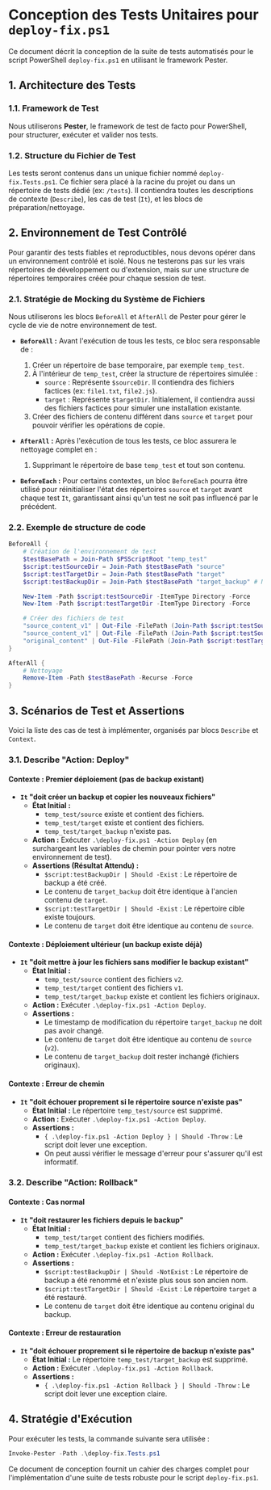 # Conception des Tests Unitaires pour `deploy-fix.ps1`

Ce document décrit la conception de la suite de tests automatisés pour le script PowerShell `deploy-fix.ps1` en utilisant le framework Pester.

## 1. Architecture des Tests

### 1.1. Framework de Test

Nous utiliserons **Pester**, le framework de test de facto pour PowerShell, pour structurer, exécuter et valider nos tests.

### 1.2. Structure du Fichier de Test

Les tests seront contenus dans un unique fichier nommé `deploy-fix.Tests.ps1`. Ce fichier sera placé à la racine du projet ou dans un répertoire de tests dédié (ex: `/tests`). Il contiendra toutes les descriptions de contexte (`Describe`), les cas de test (`It`), et les blocs de préparation/nettoyage.

## 2. Environnement de Test Contrôlé

Pour garantir des tests fiables et reproductibles, nous devons opérer dans un environnement contrôlé et isolé. Nous ne testerons pas sur les vrais répertoires de développement ou d'extension, mais sur une structure de répertoires temporaires créée pour chaque session de test.

### 2.1. Stratégie de Mocking du Système de Fichiers

Nous utiliserons les blocs `BeforeAll` et `AfterAll` de Pester pour gérer le cycle de vie de notre environnement de test.

*   **`BeforeAll` :** Avant l'exécution de tous les tests, ce bloc sera responsable de :
    1.  Créer un répertoire de base temporaire, par exemple `temp_test`.
    2.  À l'intérieur de `temp_test`, créer la structure de répertoires simulée :
        *   `source` : Représente `$sourceDir`. Il contiendra des fichiers factices (ex: `file1.txt`, `file2.js`).
        *   `target` : Représente `$targetDir`. Initialement, il contiendra aussi des fichiers factices pour simuler une installation existante.
    3.  Créer des fichiers de contenu différent dans `source` et `target` pour pouvoir vérifier les opérations de copie.

*   **`AfterAll` :** Après l'exécution de tous les tests, ce bloc assurera le nettoyage complet en :
    1.  Supprimant le répertoire de base `temp_test` et tout son contenu.

*   **`BeforeEach` :** Pour certains contextes, un bloc `BeforeEach` pourra être utilisé pour réinitialiser l'état des répertoires `source` et `target` avant chaque test `It`, garantissant ainsi qu'un test ne soit pas influencé par le précédent.

### 2.2. Exemple de structure de code

```powershell
BeforeAll {
    # Création de l'environnement de test
    $testBasePath = Join-Path $PSScriptRoot "temp_test"
    $script:testSourceDir = Join-Path $testBasePath "source"
    $script:testTargetDir = Join-Path $testBasePath "target"
    $script:testBackupDir = Join-Path $testBasePath "target_backup" # Nom simulé pour le backup

    New-Item -Path $script:testSourceDir -ItemType Directory -Force
    New-Item -Path $script:testTargetDir -ItemType Directory -Force

    # Créer des fichiers de test
    "source_content_v1" | Out-File -FilePath (Join-Path $script:testSourceDir "file1.txt")
    "source_content_v1" | Out-File -FilePath (Join-Path $script:testSourceDir "file2.js")
    "original_content" | Out-File -FilePath (Join-Path $script:testTargetDir "file1.txt")
}

AfterAll {
    # Nettoyage
    Remove-Item -Path $testBasePath -Recurse -Force
}
```

## 3. Scénarios de Test et Assertions

Voici la liste des cas de test à implémenter, organisés par blocs `Describe` et `Context`.

### 3.1. Describe "Action: Deploy"

#### Contexte : Premier déploiement (pas de backup existant)

*   **`It` "doit créer un backup et copier les nouveaux fichiers"**
    *   **État Initial :**
        *   `temp_test/source` existe et contient des fichiers.
        *   `temp_test/target` existe et contient des fichiers.
        *   `temp_test/target_backup` n'existe pas.
    *   **Action :** Exécuter `.\deploy-fix.ps1 -Action Deploy` (en surchargeant les variables de chemin pour pointer vers notre environnement de test).
    *   **Assertions (Résultat Attendu) :**
        *   `$script:testBackupDir | Should -Exist` : Le répertoire de backup a été créé.
        *   Le contenu de `target_backup` doit être identique à l'ancien contenu de `target`.
        *   `$script:testTargetDir | Should -Exist` : Le répertoire cible existe toujours.
        *   Le contenu de `target` doit être identique au contenu de `source`.

#### Contexte : Déploiement ultérieur (un backup existe déjà)

*   **`It` "doit mettre à jour les fichiers sans modifier le backup existant"**
    *   **État Initial :**
        *   `temp_test/source` contient des fichiers `v2`.
        *   `temp_test/target` contient des fichiers `v1`.
        *   `temp_test/target_backup` existe et contient les fichiers originaux.
    *   **Action :** Exécuter `.\deploy-fix.ps1 -Action Deploy`.
    *   **Assertions :**
        *   Le timestamp de modification du répertoire `target_backup` ne doit pas avoir changé.
        *   Le contenu de `target` doit être identique au contenu de `source` (`v2`).
        *   Le contenu de `target_backup` doit rester inchangé (fichiers originaux).

#### Contexte : Erreur de chemin

*   **`It` "doit échouer proprement si le répertoire source n'existe pas"**
    *   **État Initial :** Le répertoire `temp_test/source` est supprimé.
    *   **Action :** Exécuter `.\deploy-fix.ps1 -Action Deploy`.
    *   **Assertions :**
        *   `{ .\deploy-fix.ps1 -Action Deploy } | Should -Throw` : Le script doit lever une exception.
        *   On peut aussi vérifier le message d'erreur pour s'assurer qu'il est informatif.

### 3.2. Describe "Action: Rollback"

#### Contexte : Cas normal

*   **`It` "doit restaurer les fichiers depuis le backup"**
    *   **État Initial :**
        *   `temp_test/target` contient des fichiers modifiés.
        *   `temp_test/target_backup` existe et contient les fichiers originaux.
    *   **Action :** Exécuter `.\deploy-fix.ps1 -Action Rollback`.
    *   **Assertions :**
        *   `$script:testBackupDir | Should -NotExist` : Le répertoire de backup a été renommé et n'existe plus sous son ancien nom.
        *   `$script:testTargetDir | Should -Exist` : Le répertoire `target` a été restauré.
        *   Le contenu de `target` doit être identique au contenu original du backup.

#### Contexte : Erreur de restauration

*   **`It` "doit échouer proprement si le répertoire de backup n'existe pas"**
    *   **État Initial :** Le répertoire `temp_test/target_backup` est supprimé.
    *   **Action :** Exécuter `.\deploy-fix.ps1 -Action Rollback`.
    *   **Assertions :**
        *   `{ .\deploy-fix.ps1 -Action Rollback } | Should -Throw` : Le script doit lever une exception claire.

## 4. Stratégie d'Exécution

Pour exécuter les tests, la commande suivante sera utilisée :

```powershell
Invoke-Pester -Path .\deploy-fix.Tests.ps1
```

Ce document de conception fournit un cahier des charges complet pour l'implémentation d'une suite de tests robuste pour le script `deploy-fix.ps1`.